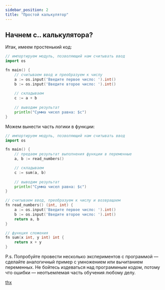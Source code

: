 ```yaml
---
sidebar_position: 2
title: "Простой калькулятор"
---
```


## Начнем с.. калькулятора?

Итак, имеем простенький код:

```go
// импортируем модуль, позволяющий нам считывать ввод
import os

fn main() {
    // считываем ввод и преобразуем к числу
	a := os.input('Введите первое число: ').int()
	b := os.input('Введите второе число: ').int()
	
    // складываем
	c := a + b
	
    // выводим результат
    println("Сумма чисел равна: $c")
}
```

Можем вынести часть логики в функции:

```go
// импортируем модуль, позволяющий нам считывать ввод
import os

fn main() {
	// предаем результат выполнения функции в переменные
	a, b := read_numbers()

    // складываем
	c := sum(a, b)
	
    // выводим результат
    println("Сумма чисел равна: $c")
}

// считываем ввод, преобразуем к числу и возвращаем
fn read_numbers() (int, int) {	
	a := os.input('Введите первое число: ').int()
	b := os.input('Введите второе число: ').int()
	return a, b
}

// функция сложения
fn sum(x int, y int) int {
	return x + y
}
```

P.s. Попробуйте провести несколько экспериментов с программой — сделайте аналогичный пример с умножением или вычитанием переменных. Не бойтесь издеваться над программным кодом, потому что ошибки — неотъемлемая часть обучения любому делу.

[thx](https://code-live.ru/post/cpp-variables-and-datatypes/)
